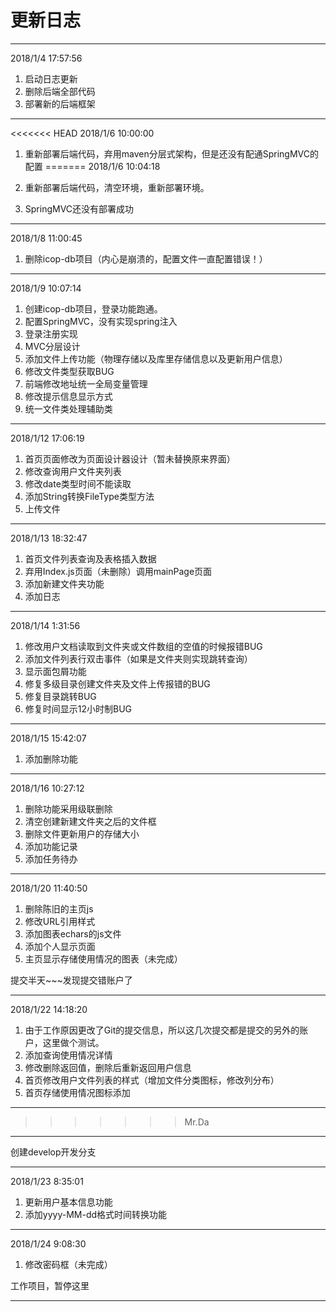 # 更新日志

---
2018/1/4 17:57:56 

1. 启动日志更新
2. 删除后端全部代码
3. 部署新的后端框架

---
<<<<<<< HEAD
2018/1/6 10:00:00

1. 重新部署后端代码，弃用maven分层式架构，但是还没有配通SpringMVC的配置
=======
2018/1/6 10:04:18 

1. 重新部署后端代码，清空环境，重新部署环境。
2. SpringMVC还没有部署成功

---
2018/1/8 11:00:45 

1. 删除icop-db项目（内心是崩溃的，配置文件一直配置错误！）

---
2018/1/9 10:07:14 

1. 创建icop-db项目，登录功能跑通。
2. 配置SpringMVC，没有实现spring注入
3. 登录注册实现
4. MVC分层设计
5. 添加文件上传功能（物理存储以及库里存储信息以及更新用户信息）
6. 修改文件类型获取BUG
7. 前端修改地址统一全局变量管理
8. 修改提示信息显示方式
9. 统一文件类处理辅助类

---
2018/1/12 17:06:19 

1. 首页页面修改为页面设计器设计（暂未替换原来界面）
2. 修改查询用户文件夹列表
3. 修改date类型时间不能读取
4. 添加String转换FileType类型方法
5. 上传文件

---
2018/1/13 18:32:47 

1. 首页文件列表查询及表格插入数据
2. 弃用Index.js页面（未删除）调用mainPage页面
3. 添加新建文件夹功能
4. 添加日志

---
2018/1/14 1:31:56 

1. 修改用户文档读取到文件夹或文件数组的空值的时候报错BUG
2. 添加文件列表行双击事件（如果是文件夹则实现跳转查询）
3. 显示面包屑功能
4. 修复多级目录创建文件夹及文件上传报错的BUG
5. 修复目录跳转BUG
6. 修复时间显示12小时制BUG

---
2018/1/15 15:42:07 

1. 添加删除功能

---
2018/1/16 10:27:12 

1. 删除功能采用级联删除
2. 清空创建新建文件夹之后的文件框
3. 删除文件更新用户的存储大小
4. 添加功能记录
5. 添加任务待办

---
2018/1/20 11:40:50 

1. 删除陈旧的主页js
2. 修改URL引用样式
3. 添加图表echars的js文件
4. 添加个人显示页面
5. 主页显示存储使用情况的图表（未完成）


提交半天~~~发现提交错账户了

---
2018/1/22 14:18:20 

1. 由于工作原因更改了Git的提交信息，所以这几次提交都是提交的另外的账户，这里做个测试。
2. 添加查询使用情况详情
3. 修改删除返回值，删除后重新返回用户信息
4. 首页修改用户文件列表的样式（增加文件分类图标，修改列分布）
5. 首页存储使用情况图标添加

---
>>>>>>> Mr.Da

---

创建develop开发分支

---
2018/1/23 8:35:01 

1. 更新用户基本信息功能
2. 添加yyyy-MM-dd格式时间转换功能

---
2018/1/24 9:08:30 

1. 修改密码框（未完成）

工作项目，暂停这里

---
